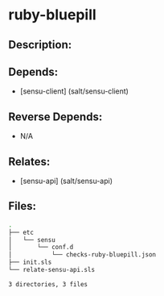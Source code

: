 # ruby-bluepill

## Description:



## Depends:

  -  [sensu-client] (salt/sensu-client)

## Reverse Depends:

  -  N/A

## Relates:

  -  [sensu-api] (salt/sensu-api)

## Files:

```bash
.
├── etc
│   └── sensu
│       └── conf.d
│           └── checks-ruby-bluepill.json
├── init.sls
└── relate-sensu-api.sls

3 directories, 3 files
```
